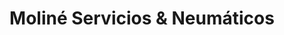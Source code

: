 ---
title: "Moliné Servicios & Neumáticos"
url: /cipolletti/moline-servicios-y-neumaticos/
shop: reparación de automóviles
---